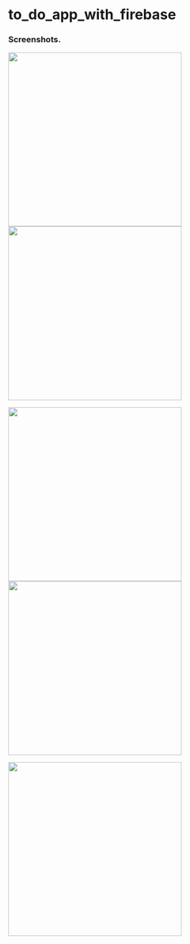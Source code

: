 # to_do_app_with_firebase

### Screenshots.

<img src="https://user-images.githubusercontent.com/85505451/168957867-bb267137-453e-4b9a-a004-144f7ae0c5ba.png" width="350">  <img src="https://user-images.githubusercontent.com/85505451/168957871-4264feef-371d-4e8b-a59c-5962be55fee6.png" width="350">

<img src="https://user-images.githubusercontent.com/85505451/168957872-a6dd9d49-de93-4606-b82f-b372cdeef458.png" width="350">  <img src="https://user-images.githubusercontent.com/85505451/168957874-67696c17-1d3e-4f20-8a9c-663ed9defcd8.png" width="350">

<img src="https://user-images.githubusercontent.com/85505451/168957877-c56f6db3-cb53-4e35-931d-12b2b6946ef5.png" width="350"> 

<!-- ![1](https://user-images.githubusercontent.com/85505451/168957867-bb267137-453e-4b9a-a004-144f7ae0c5ba.png) -->
<!-- ![2](https://user-images.githubusercontent.com/85505451/168957871-4264feef-371d-4e8b-a59c-5962be55fee6.png) -->
<!-- ![3](https://user-images.githubusercontent.com/85505451/168957872-a6dd9d49-de93-4606-b82f-b372cdeef458.png) -->
<!-- ![4](https://user-images.githubusercontent.com/85505451/168957874-67696c17-1d3e-4f20-8a9c-663ed9defcd8.png) -->
<!-- ![5](https://user-images.githubusercontent.com/85505451/168957877-c56f6db3-cb53-4e35-931d-12b2b6946ef5.png) -->
